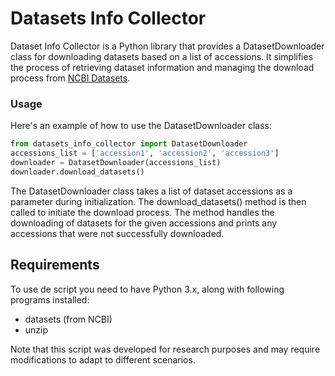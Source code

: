 # Datasets Info Collector
Dataset Info Collector is a Python library that provides a DatasetDownloader class for downloading datasets based on a list of accessions. It simplifies the process of retrieving dataset information and managing the download process from [NCBI Datasets](https://www.ncbi.nlm.nih.gov/datasets/).

### Usage
Here's an example of how to use the DatasetDownloader class:

```python
from datasets_info_collector import DatasetDownloader
accessions_list = ['accession1', 'accession2', 'accession3']
downloader = DatasetDownloader(accessions_list)
downloader.download_datasets()
```

The DatasetDownloader class takes a list of dataset accessions as a parameter during initialization. The download_datasets() method is then called to initiate the download process. 
The method handles the downloading of datasets for the given accessions and prints any accessions that were not successfully downloaded.

## Requirements
To use de  script you need to have Python 3.x, along with following programs installed:

- datasets (from NCBI)
- unzip

Note that this script was developed for research purposes and may require modifications to adapt to different scenarios.
